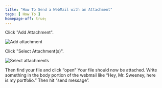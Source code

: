 ```yaml
---
title: "How To Send a WebMail with an Attachment"
tags: [ How To ]
homepage-off: true;
---
```

Click "Add Attachment".

![Add attachment]({{site.baseurl}}\assets\images\add-attachment.JPG)

Click "Select Attachment(s)".

![Select attachments]({{site.baseurl}}\assets\images\select-attachments.JPG)

Then find your file and click “open”
Your file should now be attached. Write something in the body portion of the webmail like “Hey, Mr. Sweeney, here is my portfolio.” Then hit “send message”.
